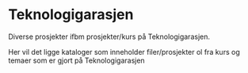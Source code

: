 # Teknologigarasjen
Diverse prosjekter ifbm prosjekter/kurs på Teknologigarasjen.

Her vil det ligge kataloger som inneholder filer/prosjekter ol fra kurs og temaer som er gjort
på Teknologigarasjen
